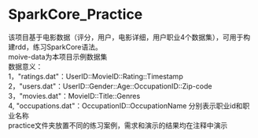 # SparkCore_Practice
该项目基于电影数据（评分，用户，电影详细，用户职业4个数据集），可用于构建rdd，练习SparkCore语法。   
moive-data为本项目示例数据集  
数据意义：  
 1，"ratings.dat"：UserID::MovieID::Rating::Timestamp  
 2，"users.dat"：UserID::Gender::Age::OccupationID::Zip-code  
 3，"movies.dat"：MovieID::Title::Genres  
 4, "occupations.dat"：OccupationID::OccupationName   分别表示职业id和职业名称  
practice文件夹放置不同的练习案例，需求和演示的结果均在注释中演示  
